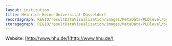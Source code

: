 ```yaml
---
layout: institution
title: Heinrich-Heine-Universität Düsseldorf
recordsgraph: REGIO/resultDataVisualization/images/MetaData/PLDlevel/bySurt/gaw/CDXmimedist/dehhu/records.svg
storagegraph: REGIO/resultDataVisualization/images/MetaData/PLDlevel/bySurt/gaw/CDXmimedist/dehhu/storage.svg
---
```


Website: [http://www.hhu.de/](http://www.hhu.de/)
